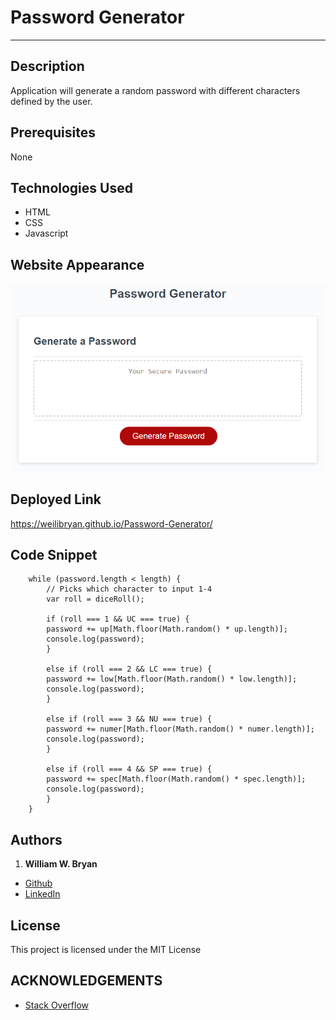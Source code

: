 # Password Generator
----------------------
## Description

Application will generate a random password with different characters defined by the user.

## Prerequisites

None

## Technologies Used

- HTML
- CSS
- Javascript


## Website Appearance

![Index](./Assets/images/demo.png)


## Deployed Link
https://weilibryan.github.io/Password-Generator/

## Code Snippet
```
    while (password.length < length) {
        // Picks which character to input 1-4
        var roll = diceRoll();

        if (roll === 1 && UC === true) {
        password += up[Math.floor(Math.random() * up.length)];
        console.log(password);
        }

        else if (roll === 2 && LC === true) {
        password += low[Math.floor(Math.random() * low.length)];
        console.log(password);
        }

        else if (roll === 3 && NU === true) {
        password += numer[Math.floor(Math.random() * numer.length)];
        console.log(password);
        }

        else if (roll === 4 && SP === true) {
        password += spec[Math.floor(Math.random() * spec.length)];
        console.log(password);
        }
    }
```

## Authors

1. **William W. Bryan** 
- [Github](https://github.com/WeiLiBryan)
- [LinkedIn](https://www.linkedin.com/in/william-bryan-72730019a/)




## License

This project is licensed under the MIT License


## ACKNOWLEDGEMENTS

- [Stack Overflow](https://stackoverflow.com)